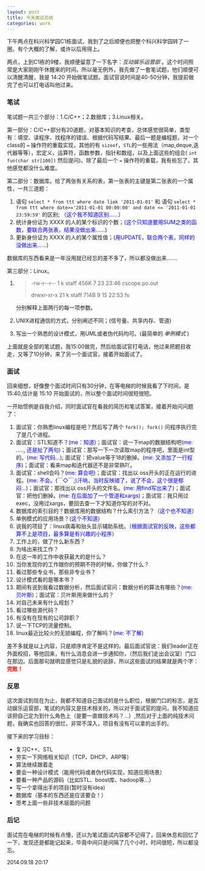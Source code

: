 ```yaml
---
layout: post
title: 今天面试总结
categories: work
---
```


下午两点在科兴科学园C1栋面试，我到了之后顺便也把整个科兴科学园转了一圈，有个大概的了解，或许以后用得上。

两点，上到C1栋的9楼，我顺便留意了一下名字：*互动娱乐运营部* 。这个时间照常是大家刚刚午休醒来的时间，所以毫无例外，我先做了一套笔试题，他们顺便可以清醒清醒，我是 14:20 开始做笔试题。面试官说时间是40-50分钟，我提前做完了也可以打电话叫他过来。

### 笔试 ###

笔试题一共三个部分：1.C/C++；2.数据库；3.Linux相关。

第一部分：C/C++部分有20道题，对基本知识的考查，总体感觉很简单，类型有：填空、读程序、找程序的错误、根据代码写结果、最后一题是编程题，对一个class的 `=` 操作符的重载实现，其他的有 `sizeof`，`STL`的一些用法（map,deque,迭代器等等），宏定义，运算符，函数参数，指针和数组，以及上面这些的组合( `int fun(char str[100])` 然后提问)。除了最后一个 `=` 操作符的重载，我有些忘了，其他感觉都没什么难度。

第二部分：数据库。给了两张有关系的表，第一张表的主键是第二张表的一个属性，一共三道题：

1. 语句 `select * from ttt where date liek '2011-01-01'` 和 语句 `select * from ttt where date>='2011-01-01 00:00:00' and date <= '2011-01-01 23:59:59'` 的区别; （<font color="blue">这个我不知道区别......</font>）
2. 统计身份证为 XXXX 的人的某个标识的个数；(<font color="blue">这个只知道要用SUM之类的函数，要联合两张表，结果没做出来......</font>)
3. 更新身份证为 XXXX 的人的某个属性值；(<font color="blue">用UPDATE，联合两个表，同样的没做出来......</font>)

数据库的东西看来是一年没用就已经忘的差不多了，所以都没做出来.......

第三部分：Linux。

1. > -rw-r--r--   1 k  staff   456K  7 23 23:46 cscope.po.out
    >
    > drwxr-xr-x  21 k  staff   714B  9 15 22:53 fs
   
   分别解释上面两行的每一项参数。
2. UNIX进程通信的方式，分别阐述不同；(信号量、共享内存、管道)
3. 写出一个熟悉的设计模式，用UML或者伪代码均可。(最简单的 *单例模式* )

上面就是全部的笔试题，我15:00做完，然后给面试官打电话，他过来把题目收走，又等了10分钟，来了另一个面试官，接着开始面试了。

### 面试 ###

回来细想，好像整个面试时间只有30分钟，在等电梯的时候我看了下时间，是 15:40,估计是 15:10 开始面试的，所以整个面试时间很短很短。

一开始惯例是自我介绍，同时面试官在看我的简历和笔试答案，接着开始问问题了：

1. 面试官：你熟悉linux编程是吧？然后写了两个 `fork(); fork()` 问程序执行完了是几个进程。
2. 面试官：STL知道不？(<font color="blue">me：知道</font>)；面试官：说一下map的数据结构吧(<font color="blue">me: ....., 还是扯了两句</font>)；面试官：那写一下一次读取map的程序吧，里面是int型的。(<font color="blue">me: 写代码...</font>); 面试官：把value等于18的删掉。(<font color="blue">me: 又添加了一行程序</font>)；面试官：看来map和迭代器还不是非常熟吖。
3. 面试官：shell会吗？(<font color="blue">me: 算会吧</font>)；面试官：找出以 oss开头的正在运行的进程。(<font color="blue">me: 不会。(￣◇￣;)汗呐，当时反映错了，说了不会，这个很是郁闷...</font>)；面试官：那找出以 oss开头的文件名。(<font color="blue">me: 用find写出来了</font>)；面试官：把他们删掉。(<font color="blue">me: 在后面加了一个管道和xargs</font>)；面试官：我只用过exec，没用过xargs，要回去查一下才知道你写的对不对。
4. 数据库的索引目的？数据库用的数据结构？什么索引方法？（<font color="blue">这个也不知道</font>）
5. 单例模式的应用场景？(<font color="blue">这个不知道</font>)
6. 说我的项目了：linux病毒和抬头显示辅助系统。（<font color="blue">根据面试官的反映，这些都算不上是项目，最多算是有兴趣的小程序</font>）
7. 工作上的，做了什么新东西？
8. 为啥出来找工作？
9. 在这一年的工作中收获最大的是什么？
10. 当你发现你的工作跟你的预期不符的时候，你做了什么？
11. 看过那些专业书，那些非专业书？
12. 设计模式看的是哪本书？
13. 期间有说到我看过数据分析，然后面试官问：数据分析的算法有哪些？(<font color="blue">me: 贝叶斯</font>)；面试官：贝叶斯用来做什么的？
14. 对自己未来有什么规划？
15. 看过哪些源代码？
16. 有没有在现有的公司辞职？
17. 说一下TCP的流量控制。
18. linux最近比较火的无锁编程，你了解吗？(<font color="blue">me: 不了解</font>)

差不多就是以上内容，只是顺序肯定不是这样的。最后面试官说：我们leader正在外面校招，等他回来，有什么消息会进一步通知你，（然后我们走出会议室）门口在那边。后面那句就明显感觉只是礼貌的说辞，所以这些面试的结果就是两个字：<font color="red">**完败！**</font>

### 反思 ###

这次面试到现在为止，我都不知道自己面试的是什么职位，根据门口的标志，是互动娱乐运营部，笔试的内容又是技术相关的，所以对于面试官的提问，我不知道应该把自己定为到什么角色上（是要一直做技术吗？...）,然后对于上面的纯技术问题，我确实也回答的很烂，非常不深入，项目有没有可以拿的出手的。

接下来的学习目标：

* 复习C++、STL
* 夯实一下网络相关知识（TCP、DHCP、ARP等）
* 算法继续跟着走
* 要会一种设计模式（能用代码或者伪代码实现，知道应用场景）
* 要看一种产品的源码（比如STL、boost库、hadoop等...）
* 写一个拿得出手的项目(暂时没有idea)
* 数据库（基本的东西还是应该要会！）
* 思考上面一些非技术层面的问题


### 后记 ###

面试完在电梯的时候有点懵，还以为笔试面试内容都不记得了，回来休息和回忆了一下，发现还是都能记起来，毕竟中间只是间隔了几个小时，时间很短，所以都没忘。


2014.09.18 20:17


